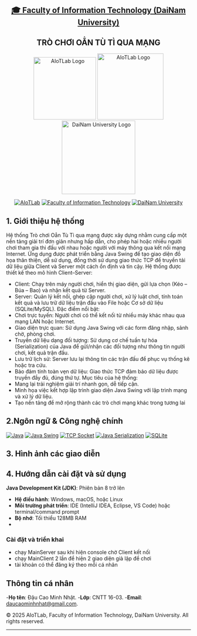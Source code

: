 <h2 align="center">
    <a href="https://dainam.edu.vn/vi/khoa-cong-nghe-thong-tin">
    🎓 Faculty of Information Technology (DaiNam University)
    </a>
</h2>
<h2 align="center">
     TRÒ CHƠI OẲN TÙ TÌ QUA MẠNG
</h2>
<div align="center">
    <p align="center">
        <img alt="AIoTLab Logo" width="170" src="https://github.com/user-attachments/assets/711a2cd8-7eb4-4dae-9d90-12c0a0a208a2" />
        <img alt="AIoTLab Logo" width="180" src="https://github.com/user-attachments/assets/dc2ef2b8-9a70-4cfa-9b4b-f6c2f25f1660" />
        <img alt="DaiNam University Logo" width="200" src="https://github.com/user-attachments/assets/77fe0fd1-2e55-4032-be3c-b1a705a1b574" />
    </p>

[![AIoTLab](https://img.shields.io/badge/AIoTLab-green?style=for-the-badge)](https://www.facebook.com/DNUAIoTLab)
[![Faculty of Information Technology](https://img.shields.io/badge/Faculty%20of%20Information%20Technology-blue?style=for-the-badge)](https://dainam.edu.vn/vi/khoa-cong-nghe-thong-tin)
[![DaiNam University](https://img.shields.io/badge/DaiNam%20University-orange?style=for-the-badge)](https://dainam.edu.vn)

</div>

## 1. Giới thiệu hệ thống
   Hệ thống Trò chơi Oẳn Tù Tì qua mạng được xây dựng nhằm cung cấp một nền tảng giải trí đơn giản nhưng hấp dẫn, cho phép hai hoặc nhiều người chơi tham gia thi đấu với nhau hoặc người với máy thông qua kết nối mạng Internet.
Ứng dụng được phát triển bằng Java Swing để tạo giao diện đồ họa thân thiện, dễ sử dụng, đồng thời sử dụng giao thức TCP để truyền tải dữ liệu giữa Client và Server một cách ổn định và tin cậy.
Hệ thống được thiết kế theo mô hình Client–Server:
- Client: Chạy trên máy người chơi, hiển thị giao diện, gửi lựa chọn (Kéo – Búa – Bao) và nhận kết quả từ Server.
- Server: Quản lý kết nối, ghép cặp người chơi, xử lý luật chơi, tính toán kết quả và lưu trữ dữ liệu trận đấu vào File hoặc Cơ sở dữ liệu (SQLite/MySQL).
Đặc điểm nổi bật:
- Chơi trực tuyến: Người chơi có thể kết nối từ nhiều máy khác nhau qua mạng LAN hoặc Internet.
- Giao diện trực quan: Sử dụng Java Swing với các form đăng nhập, sảnh chờ, phòng chơi.
- Truyền dữ liệu dạng đối tượng: Sử dụng cơ chế tuần tự hóa (Serialization) của Java để gửi/nhận các đối tượng như thông tin người chơi, kết quả trận đấu.
- Lưu trữ lịch sử: Server lưu lại thông tin các trận đấu để phục vụ thống kê hoặc tra cứu.
- Bảo đảm tính toàn vẹn dữ liệu: Giao thức TCP đảm bảo dữ liệu được truyền đầy đủ, đúng thứ tự.
Mục tiêu của hệ thống:
- Mang lại trải nghiệm giải trí nhanh gọn, dễ tiếp cận.
- Minh họa việc kết hợp lập trình giao diện Java Swing với lập trình mạng và xử lý dữ liệu.
- Tạo nền tảng để mở rộng thành các trò chơi mạng khác trong tương lai

## 2.Ngôn ngữ & Công nghệ chính
[![Java](https://img.shields.io/badge/Java-007396?style=for-the-badge&logo=java&logoColor=white)](https://www.java.com/)
[![Java Swing](https://img.shields.io/badge/Java%20Swing-007396?style=for-the-badge&logo=java&logoColor=white)](https://docs.oracle.com/javase/tutorial/uiswing/)
[![TCP Socket](https://img.shields.io/badge/TCP%20Socket-007396?style=for-the-badge&logo=socketdotio&logoColor=white)](https://docs.oracle.com/javase/tutorial/networking/sockets/)
[![Java Serialization](https://img.shields.io/badge/Java%20Serialization-007396?style=for-the-badge&logo=java&logoColor=white)](https://docs.oracle.com/javase/8/docs/platform/serialization/spec/serialTOC.html)
[![SQLite](https://img.shields.io/badge/SQLite-003B57?style=for-the-badge&logo=sqlite&logoColor=white)](https://www.sqlite.org/index.html)


## 3. Hình ảnh các giao diễn


## 4. Hướng dẫn cài đặt và sử dụng
 **Java Development Kit (JDK)**: Phiên bản 8 trở lên
- **Hệ điều hành**: Windows, macOS, hoặc Linux
- **Môi trường phát triển**: IDE (IntelliJ IDEA, Eclipse, VS Code) hoặc terminal/command prompt
- **Bộ nhớ**: Tối thiểu 128MB RAM
- 
###  Cài đặt và triển khai

- chạy MainServer sau khi hiện console chờ Client kết nối
- chạy MainClient 2 lần để hiện 2 giao diện giả lập để chơi
- tài khoản có thể đăng ký theo mỗi cá nhân 
## Thông tin cá nhân
-**Họ tên**: Đậu Cao Minh Nhật.
-**Lớp**: CNTT 16-03.
-**Email**: daucaominhnhat@gmail.com.

© 2025 AIoTLab, Faculty of Information Technology, DaiNam University. All rights reserved.

---
